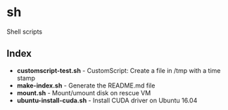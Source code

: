 # sh
Shell scripts
## Index
* **customscript-test.sh** - CustomScript: Create a file in /tmp with a time stamp
* **make-index.sh** - Generate the README.md file
* **mount.sh** - Mount/umount disk on rescue VM
* **ubuntu-install-cuda.sh** - Install CUDA driver on Ubuntu 16.04
